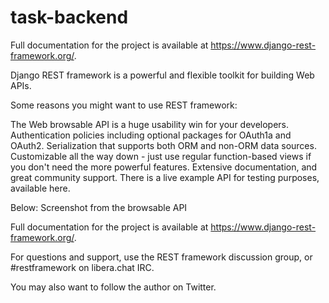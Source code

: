 # task-backend
Full documentation for the project is available at https://www.django-rest-framework.org/.

Django REST framework is a powerful and flexible toolkit for building Web APIs.

Some reasons you might want to use REST framework:

The Web browsable API is a huge usability win for your developers.
Authentication policies including optional packages for OAuth1a and OAuth2.
Serialization that supports both ORM and non-ORM data sources.
Customizable all the way down - just use regular function-based views if you don't need the more powerful features.
Extensive documentation, and great community support.
There is a live example API for testing purposes, available here.

Below: Screenshot from the browsable API

Full documentation for the project is available at https://www.django-rest-framework.org/.

For questions and support, use the REST framework discussion group, or #restframework on libera.chat IRC.

You may also want to follow the author on Twitter.
